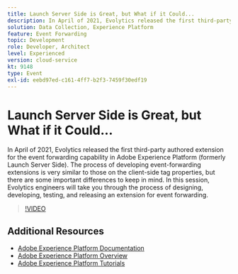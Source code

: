 ```yaml
---
title: Launch Server Side is Great, but What if it Could...
description: In April of 2021, Evolytics released the first third-party authored extension for the event forwarding capability in Adobe Experience Platform (formerly Launch Server Side). The process of developing event-forwarding extensions is very similar to those on the client-side tag properties, but there are some important differences to keep in mind. In this session, Evolytics engineers will take you through the process of designing, developing, testing, and releasing an extension for event forwarding.
solution: Data Collection, Experience Platform
feature: Event Forwarding
topic: Development
role: Developer, Architect
level: Experienced
version: cloud-service
kt: 9148
type: Event
exl-id: eebd97ed-c161-4ff7-b2f3-7459f30edf19
---
```

# Launch Server Side is Great, but What if it Could...

In April of 2021, Evolytics released the first third-party authored extension for the event forwarding capability in Adobe Experience Platform (formerly Launch Server Side). The process of developing event-forwarding extensions is very similar to those on the client-side tag properties, but there are some important differences to keep in mind. In this session, Evolytics engineers will take you through the process of designing, developing, testing, and releasing an extension for event forwarding.

>[!VIDEO](https://video.tv.adobe.com/v/337591/?quality=12&learn=on&hidetitle=true)

## Additional Resources

- [Adobe Experience Platform Documentation](https://experienceleague.adobe.com/docs/experience-platform.html)
- [Adobe Experience Platform Overview](https://experienceleague.adobe.com/docs/experience-platform/landing/home.html)
- [Adobe Experience Platform Tutorials](https://experienceleague.adobe.com/docs/platform-learn/tutorials/overview.html?lang=en)
